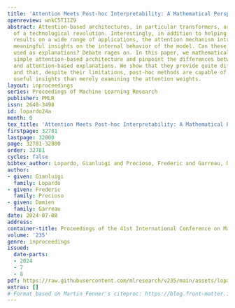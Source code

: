 ```yaml
---
title: 'Attention Meets Post-hoc Interpretability: A Mathematical Perspective'
openreview: wnkC5T11Z9
abstract: Attention-based architectures, in particular transformers, are at the heart
  of a technological revolution. Interestingly, in addition to helping obtain state-of-the-art
  results on a wide range of applications, the attention mechanism intrinsically provides
  meaningful insights on the internal behavior of the model. Can these insights be
  used as explanations? Debate rages on. In this paper, we mathematically study a
  simple attention-based architecture and pinpoint the differences between post-hoc
  and attention-based explanations. We show that they provide quite different results,
  and that, despite their limitations, post-hoc methods are capable of capturing more
  useful insights than merely examining the attention weights.
layout: inproceedings
series: Proceedings of Machine Learning Research
publisher: PMLR
issn: 2640-3498
id: lopardo24a
month: 0
tex_title: 'Attention Meets Post-hoc Interpretability: A Mathematical Perspective'
firstpage: 32781
lastpage: 32800
page: 32781-32800
order: 32781
cycles: false
bibtex_author: Lopardo, Gianluigi and Precioso, Frederic and Garreau, Damien
author:
- given: Gianluigi
  family: Lopardo
- given: Frederic
  family: Precioso
- given: Damien
  family: Garreau
date: 2024-07-08
address:
container-title: Proceedings of the 41st International Conference on Machine Learning
volume: '235'
genre: inproceedings
issued:
  date-parts:
  - 2024
  - 7
  - 8
pdf: https://raw.githubusercontent.com/mlresearch/v235/main/assets/lopardo24a/lopardo24a.pdf
extras: []
# Format based on Martin Fenner's citeproc: https://blog.front-matter.io/posts/citeproc-yaml-for-bibliographies/
---
```

